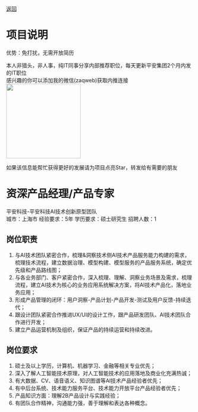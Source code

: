 [返回](../)

# 项目说明

优势：免打扰，无需开放简历

本人非猎头，非人事，纯IT同事分享内部推荐职位，每天更新平安集团2个月内发的IT职位  
感兴趣的你可以添加我的微信(zaqweb)获取内推连接  
<img src="https://github.com/zaqweb/PA-IT-JOBS/blob/master/WechatICode.jpeg"  height="200" width="200">

如果该信息能帮忙获得更好的发展请为项目点亮Star，转发给有需要的朋友

# 资深产品经理/产品专家
平安科技-平安科技AI技术创新原型团队  
城市：上海市 经验要求：5年 学历要求：硕士研究生  招聘人数：1

## 岗位职责
1. 与AI技术团队紧密合作，梳理&洞察技术侧AI技术产品服务能力构建的需求，梳理技术流程，建立数据治理、模型构建、模型服务的产品服务系统，确定优先级和产品路线图；
2. 与各业务部门、客户紧密合作，深入梳理、理解、洞察业务场景及需求，梳理流程，建立AI技术为核心的业务应用系统解决方案，将AI技术产品化，落地业务应用；
3. 形成产品管理的闭环：用户洞察-产品计划-产品开发-测试及用户反馈-持续迭代；
4. 跟设计团队紧密合作推进UX/UI的设计工作，跟产品研发团队、AI技术团队合作进行开发；
5. 建立产品运营机制及组织，保证产品的持续运营和持续改进。

## 岗位要求
1. 硕士及以上学历，计算机、机器学习、金融等相关专业优先；
2. 深入了解人工智能技术原理，对人工智能技术的应用落地及商业化充满热诚；
3. 有大数据、CV、语音语义、知识图谱等AI技术产品经验者优先；
4. 有中后台系统、技术能力服务平台、技术能力开放平台产品经验者优先；
5. 产品知识方面：理解2B产品设计与实践经验；
6. 有团队合作精神，沟通能力强，善于理解和表达各种概念。




